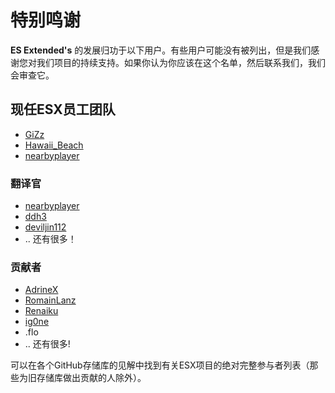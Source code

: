 # 特别鸣谢

**ES Extended's** 的发展归功于以下用户。有些用户可能没有被列出，但是我们感谢您对我们项目的持续支持。如果你认为你应该在这个名单，然后联系我们，我们会审查它。

## 现任ESX员工团队

- [GiZz](https://github.com/indilo53)
- [Hawaii_Beach](https://github.com/ElPumpo)
- [nearbyplayer](https://github.com/nearbyplayer)

### 翻译官

- [nearbyplayer](https://github.com/nearbyplayer)
- [ddh3](https://github.com/ddh3)
- [deviljin112](https://github.com/deviljin112)
- .. 还有很多！

### 贡献者

- [AdrineX](https://github.com/AdrineX)
- [RomainLanz](https://github.com/RomainLanz)
- [Renaiku](https://github.com/renaiku)
- [ig0ne](https://github.com/ig0ne)
- .flo
- .. 还有很多!



可以在各个GitHub存储库的见解中找到有关ESX项目的绝对完整参与者列表（那些为旧存储库做出贡献的人除外）。
